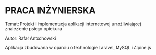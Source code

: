 # PRACA INŻYNIERSKA

Temat: Projekt i implementacja aplikacji internetowej umożliwiającej znalezienie psiego opiekuna

Autor: Rafał Antochowski

Aplikacja zbudowana w oparciu o technologie Laravel, MySQL i Alpine.js
